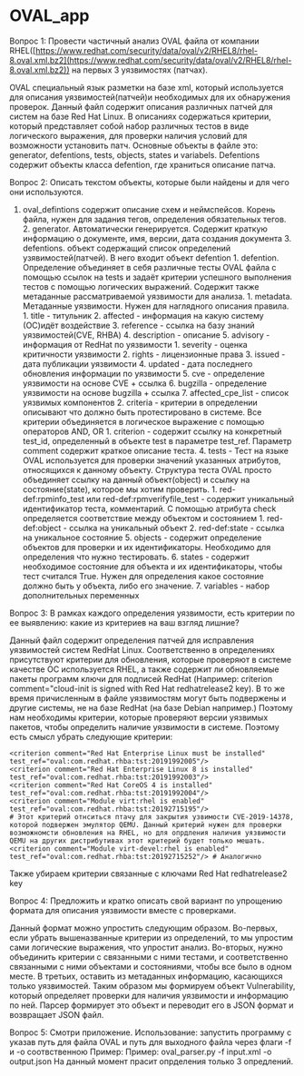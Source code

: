 # OVAL_app
Вопрос 1: Провести частичный анализ OVAL файла от компании RHEL([https://www.redhat.com/security/data/oval/v2/RHEL8/rhel-8.oval.xml.bz2](https://www.redhat.com/security/data/oval/v2/RHEL8/rhel-8.oval.xml.bz2)) на первых 3 уязвимостях (патчах).

OVAL специальный язык разметки на базе xml, который используется для описания уязвимостей(патчей)и необходимых для их обнаружения проверок. Данный файл содержит описания различных патчей для систем на базе Red Hat Linux. В описаниях содержаться критерии, который представляет собой набор различных тестов в виде логического выражения, для проверки наличия условий для возможности установить патч. Основные объекты в файле это: generator, defentions, tests, objects, states и variabels. Defentions содержит объекты класса defention, где храниться описание патча.

Вопрос 2: Описать текстом объекты, которые были найдены и для чего они используются.

1. oval_defintions содержит описание схем и неймспейсов. Корень файла, нужен для задания тегов, определения обязательных тегов.
	2. generator. Автоматически генерируется. Содержит краткую информацию о документе, имя, версии, дата создания документа
	3. defentions. объект содержащий список определений узявимостей(патчей). В него входит объект defention
		1. defention. Определение объединяет в себя различные тесты OVAL файла с помощью ссылок на tests и задаёт критерии успешного выполнения тестов с помощью логических выражений. Содержит также метаданные рассматриваемой уязвимости для анализа.
			1. metadata. Метаданные уязвимости. Нужен для наглядного описания правила.
				1. title - титульник
				2. affected - информация на какую систему (ОС)идёт воздействие
				3. reference - ссылка на базу знаний уязвимостей(CVE, RHBA)
				4. description - описание
				5. advisory - информация от RedHat по уязвимости
					1. severity - оценка критичности уязвимости
					2. rights - лицензионные права
					3. issued - дата публикации уязвимости
					4. updated - дата последнего обновления информации по уязвимости
					5. cve - определение уязвимости на основе CVE + ссылка
					6. bugzilla - определение уязвимости на основе bugzilla + ссылка
					7. affected_cpe_list - список уязвимых компонентов
			2. criteria - критерии в определении описывают что должно быть протестировано в системе. Все критерии объединяется в логическое выражение с помощью операторов AND, OR
				1. criterion - содержит ссылку на конкретный test_id, определенный в объекте test в параметре test_ref. Параметр comment содержит краткое описание теста.
	4. tests - Тест на языке OVAL используется для проверки значений указанных атрибутов, относящихся к данному объекту. Структура теста OVAL просто объединяет ссылку на данный объект(object) и ссылку на состояние(state), которое мы хотим проверить.
		1. red-def:rpminfo_test или red-def:rpmverifyfile_test - содержит уникальный идентификатор теста, комментарий. С помощью атрибута check определяется соответствие между объектом и состоянием
			1. red-def:object - ссылка на уникальный объект
			2. red-def:state - ссылка на уникальное состояние
	5. objects - содержит определение объектов для проверки и их идентификаторы. Необходимо для определения что нужно тестировать.
	6. states - содержит необходимое состояние для объекта и их идентификаторы, чтобы тест считался True. Нужен для определения какое состояние должно быть у объекта, либо его значение.
	7. variables - набор дополнительных переменных

Вопрос 3: В рамках каждого определения уязвимости, есть критерии по ее выявлению:
какие из критериев на ваш взгляд лишние?

Данный файл содержит определения патчей для исправления уязвимостей систем RedHat Linux. Соответственно в определениях присутствуют критерии для обновления, которые проверяют в системе качестве ОС используется RHEL, а также содержит ли обновляемые пакеты программ ключи для подписей RedHat (Например: criterion comment="cloud-init is signed with Red Hat redhatrelease2 key). В то же время причисленным в файле уязвимостям могут быть подвержены и другие системы, не на базе RedHat (на базе Debian например.) Поэтому нам необходимы критерии, которые проверяют версии уязвимых пакетов, чтобы определить наличие уязвимости в системе. Поэтому есть смысл убрать следующие критерии:

```
<criterion comment="Red Hat Enterprise Linux must be installed" test_ref="oval:com.redhat.rhba:tst:20191992005"/>
<criterion comment="Red Hat Enterprise Linux 8 is installed" test_ref="oval:com.redhat.rhba:tst:20191992003"/>
<criterion comment="Red Hat CoreOS 4 is installed" test_ref="oval:com.redhat.rhba:tst:20191992004"/>
<criterion comment="Module virt:rhel is enabled" test_ref="oval:com.redhat.rhba:tst:20192715195"/>
# Этот критерий отнситься птачу для закрытия узвимости CVE-2019-14378, которой подвержен эмулятор QEMU. Данный критерий нужен для проверки возможномсти обновления на RHEL, но для опрдления наличия уязвимости QEMU на других дистрибутивах этот критерий будет только мешать.
<criterion comment="Module virt-devel:rhel is enabled" test_ref="oval:com.redhat.rhba:tst:20192715252"/> # Аналогично
```
Также убираем критерии связанные с ключами Red Hat redhatrelease2 key

Вопрос 4: Предложить и кратко описать свой вариант по упрощению формата для
описания уязвимости вместе с проверками.

Данный формат можно упростить следующим образом. Во-первых, если убрать вышеназванные критерии из определений, то мы упростим сами логические выражения, что упростит анализ. Во-вторых, нужно объединить критерии с связанными с ними тестами, и соответственно связанными с ними объектами и состояниями, чтобы все было в одном месте. В третьих, оставить из метаданных информацию, касающихся только уязвимостей. Таким образом мы формируем объект Vulnerability, который определяет проверки для наличия уязвимости и информацию по ней. Парсер формирует это объект и переводит его в JSON формат и возвращает JSON файл.

Вопрос 5: Смотри приложение.
Использование: запустить программу с указав путь для файла OVAL и путь для выходного файла через флаги -f и -o соотвственною
Пример: Пример: oval_parser.py -f input.xml -o output.json
На данный момент прасит опрделения только 3 опредлений.
